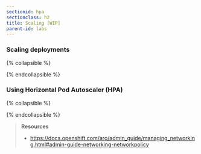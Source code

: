```yaml
---
sectionid: hpa
sectionclass: h2
title: Scaling [WIP]
parent-id: labs
---
```


### Scaling deployments
{% collapsible %}

{% endcollapsible %}

### Using Horizontal Pod Autoscaler (HPA)
{% collapsible %}

{% endcollapsible %}

> **Resources**
> * <https://docs.openshift.com/aro/admin_guide/managing_networking.html#admin-guide-networking-networkpolicy>